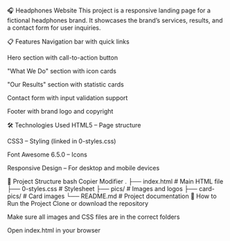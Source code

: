 
🎧 Headphones Website
This project is a responsive landing page for a fictional headphones brand. It showcases the brand’s services, results, and a contact form for user inquiries.

📋 Features
Navigation bar with quick links

Hero section with call-to-action button

"What We Do" section with icon cards

"Our Results" section with statistic cards

Contact form with input validation support

Footer with brand logo and copyright

🛠️ Technologies Used
HTML5 – Page structure

CSS3 – Styling (linked in 0-styles.css)

Font Awesome 6.5.0 – Icons

Responsive Design – For desktop and mobile devices

📂 Project Structure
bash
Copier
Modifier
.
├── index.html        # Main HTML file
├── 0-styles.css      # Stylesheet
├── pics/             # Images and logos
├── card-pics/        # Card images
└── README.md         # Project documentation
🚀 How to Run the Project
Clone or download the repository

Make sure all images and CSS files are in the correct folders

Open index.html in your browser